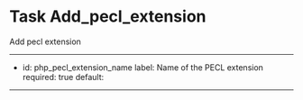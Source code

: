 # Task Add_pecl_extension

Add pecl extension

---
- id:  php_pecl_extension_name
  label:  Name of the PECL extension
  required:  true
  default:  

---
